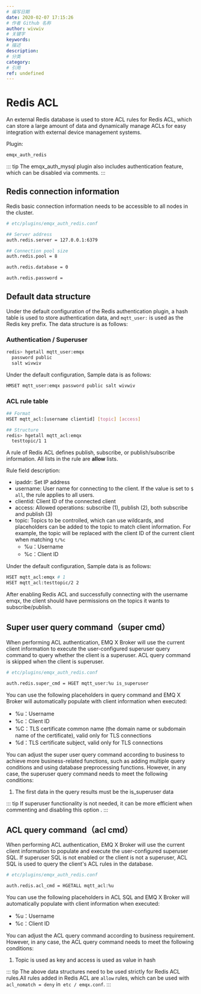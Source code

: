 ```yaml
---
# 编写日期
date: 2020-02-07 17:15:26
# 作者 Github 名称
author: wivwiv
# 关键字
keywords:
# 描述
description:
# 分类
category: 
# 引用
ref: undefined
---
```


# Redis ACL

An external Redis database is used to store ACL rules for Redis ACL, which can store a large amount of data and dynamically manage ACLs for easy integration with external device management systems.

Plugin:

```bash
emqx_auth_redis
```

::: tip 
The emqx_auth_mysql plugin also includes authentication feature, which can be disabled via comments.
:::


## Redis connection information

Redis basic connection information needs to be accessible to all nodes in the cluster.

```bash
# etc/plugins/emqx_auth_redis.conf

## Server address
auth.redis.server = 127.0.0.1:6379

## Connection pool size
auth.redis.pool = 8

auth.redis.database = 0

auth.redis.password = 
```


## Default data structure

Under the default configuration of the Redis  authentication plugin, a hash table is used to store authentication data, and `mqtt_user:` is used as the Redis key prefix. The data structure is as follows:

### Authentication / Superuser

```bash
redis> hgetall mqtt_user:emqx
  password public
  salt wivwiv
```

Under the default configuration, Sample data is as follows:

```bash
HMSET mqtt_user:emqx password public salt wivwiv
```

### ACL rule table

```bash
## Format
HSET mqtt_acl:[username clientid] [topic] [access]

## Structure
redis> hgetall mqtt_acl:emqx
  testtopic/1 1
```

A rule of Redis ACL defines publish, subscribe, or publish/subscribe information. All lists in the rule are **allow** lists.

Rule field description:

- ipaddr: Set IP address
- username: User name for connecting to the client. If the value is set to `$ all`, the rule applies to all users.
- clientid: Client ID of the connected client
- access: Allowed operations: subscribe (1), publish (2), both subscribe and publish (3)
- topic: Topics to be controlled, which can use wildcards, and placeholders can be added to the topic to match client information. For example, the topic will be replaced with the client ID of the current client when matching `t/%c`
  - %u：Username
  - %c：Client ID
  

Under the default configuration, Sample data is as follows:

```bash
HSET mqtt_acl:emqx # 1
HSET mqtt_acl:testtopic/2 2
```

After enabling Redis ACL and successfully connecting with the username emqx, the client should have permissions on the topics it wants to subscribe/publish.



## Super user query command（super cmd）

When performing ACL authentication, EMQ X Broker will use the current client information to execute the user-configured superuser query command to query whether the client is a superuser. ACL query command is skipped when the client is superuser.

```bash
# etc/plugins/emqx_auth_redis.conf

auth.redis.super_cmd = HGET mqtt_user:%u is_superuser
```

You can use the following placeholders in query command and EMQ X Broker will automatically populate with client information when executed:

- %u：Username
- %c：Client ID
- %C：TLS certificate common name (the domain name or subdomain name of the certificate), valid only for TLS connections
- %d：TLS certificate subject, valid only for TLS connections

You can adjust the super user query command according to business to achieve more business-related functions, such as adding multiple query conditions and using database preprocessing functions. However, in any case, the superuser query command needs to meet the following conditions:

1. The first data in the query results must be the is_superuser data

::: tip 
If superuser functionality is not needed, it can be more efficient when commenting and disabling this option .
:::


## ACL query command（acl cmd）

When performing ACL authentication, EMQ X Broker will use the current client information to populate and execute the user-configured superuser SQL. If superuser SQL is not enabled or the client is not a superuser, ACL SQL is used to query the client's ACL rules in the database.

```bash
# etc/plugins/emqx_auth_redis.conf

auth.redis.acl_cmd = HGETALL mqtt_acl:%u
```

You can use the following placeholders in ACL SQL and EMQ X Broker will automatically populate with client information when executed:

- %u：Username
- %c：Client ID

You can adjust the ACL query command according to business requirement. However, in any case, the ACL query command  needs to meet the following conditions:

1. Topic is used as key and access is used as value in hash

::: tip 
The above data structures   need to be used strictly for Redis ACL rules.All rules added in Redis ACL are `allow` rules, which can be used with `acl_nomatch = deny` in` etc / emqx.conf`. :::